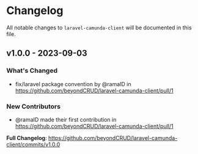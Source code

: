 # Changelog

All notable changes to `laravel-camunda-client` will be documented in this file.

## v1.0.0 - 2023-09-03

### What's Changed

- fix/laravel package convention by @ramaID in https://github.com/beyondCRUD/laravel-camunda-client/pull/1

### New Contributors

- @ramaID made their first contribution in https://github.com/beyondCRUD/laravel-camunda-client/pull/1

**Full Changelog**: https://github.com/beyondCRUD/laravel-camunda-client/commits/v1.0.0
